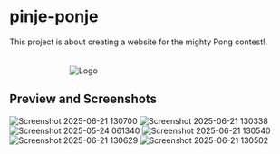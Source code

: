 # pinje-ponje
This project is about creating a website for the mighty Pong contest!.</br></br></br>
&nbsp;&nbsp;&nbsp;&nbsp;&nbsp;&nbsp;&nbsp;&nbsp;&nbsp;&nbsp;&nbsp;&nbsp;&nbsp;&nbsp;&nbsp;&nbsp;&nbsp;&nbsp;&nbsp;&nbsp;&nbsp;&nbsp;&nbsp;&nbsp;&nbsp;&nbsp;&nbsp;![Logo](https://github.com/yabtaour/pinje-ponje/assets/95212223/5b4d821c-53b3-4375-9222-04f4ab6cf1cc)


## Preview and Screenshots
![Screenshot 2025-06-21 130700](https://github.com/user-attachments/assets/e39a9070-59ac-4a67-83c6-59db3fd5a392)
![Screenshot 2025-06-21 130338](https://github.com/user-attachments/assets/451f4046-ec3f-4396-815f-58ebba2d22dc)
![Screenshot 2025-05-24 061340](https://github.com/user-attachments/assets/c4e7bdef-17ac-43ff-b4e0-675336ef955a)
![Screenshot 2025-06-21 130540](https://github.com/user-attachments/assets/704b8503-daed-4d71-a9c7-847e36b50de2)
![Screenshot 2025-06-21 130629](https://github.com/user-attachments/assets/1f4aed6e-c9fe-4208-b8de-2525171e5b55)
![Screenshot 2025-06-21 130502](https://github.com/user-attachments/assets/b6bf0925-aa5e-4d51-bf4f-dd44b49a01a3)
